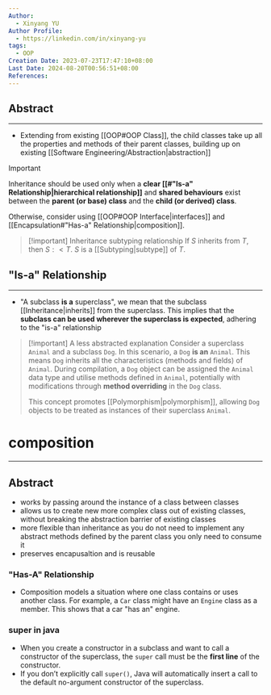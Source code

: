 ```yaml
---
Author:
  - Xinyang YU
Author Profile:
  - https://linkedin.com/in/xinyang-yu
tags:
  - OOP
Creation Date: 2023-07-23T17:47:10+08:00
Last Date: 2024-08-20T00:56:51+08:00
References: 
---
```

## Abstract
---
- Extending from existing [[OOP#OOP Class]], the child classes take up all the properties and methods of their parent classes, building up on existing [[Software Engineering/Abstraction|abstraction]]

>[!important]
> Inheritance should be used only when a **clear [[#"Is-a" Relationship|hierarchical relationship]]** and **shared behaviours** exist between the **parent (or base) class** and the **child (or derived) class**. 
> 
> Otherwise, consider using [[OOP#OOP Interface|interfaces]] and [[Encapsulation#"Has-a" Relationship|composition]].

>[!important] Inheritance subtyping relationship
> If $S$ inherits from $T$, then $S :< T$. $S$ is a [[Subtyping|subtype]] of $T$.

## "Is-a" Relationship
---
- "A subclass **is a** superclass", we mean that the subclass [[Inheritance|inherits]] from the superclass. This implies that the **subclass can be used wherever the superclass is expected**, adhering to the "is-a" relationship

>[!important] A less abstracted explanation
> Consider a superclass `Animal` and a subclass `Dog`. In this scenario, a `Dog` **is an** `Animal`. This means `Dog` inherits all the characteristics (methods and fields) of `Animal`. During compilation, a `Dog` object can be assigned the `Animal` data type and utilise methods defined in `Animal`, potentially with modifications through **method overriding** in the `Dog` class.
> 
> This concept promotes [[Polymorphism|polymorphism]], allowing `Dog` objects to be treated as instances of their superclass `Animal`.



# composition
---
## Abstract
- works by passing around the instance of a class between classes 
-  allows us to create  new more complex class out of existing classes, without breaking the abstraction barrier of existing classes
- more flexible than inheritance as  you do not need to implement any abstract methods defined by the parent class you only need to consume it 
- preserves encapusaltion and is reusable
### "Has-A" Relationship
- Composition models a situation where one class contains or uses another class. For example, a `Car` class might have an `Engine` class as a member. This shows that a car "has an" engine.


### **super** in java
- When you create a constructor in a subclass and want to call a constructor of the superclass, the `super` call must be the **first line** of the constructor.
- If you don’t explicitly call `super()`, Java will automatically insert a call to the default no-argument constructor of the superclass.